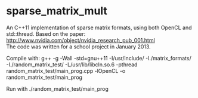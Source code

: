 # sparse_matrix_mult
An C++11 implementation of sparse matrix formats, using both OpenCL and std::thread. Based on the paper: http://www.nvidia.com/object/nvidia_research_pub_001.html  
The code was written for a school project in January 2013.

Compile with:
g++ -g  -Wall -std=gnu++11  -I/usr/include/ -I./matrix_formats/ -I./random_matrix_test/  -L/usr/lib/libcln.so.6  -pthread random_matrix_test/main_prog.cpp -lOpenCL -o random_matrix_test/main_prog

Run with 
./random_matrix_test/main_prog
